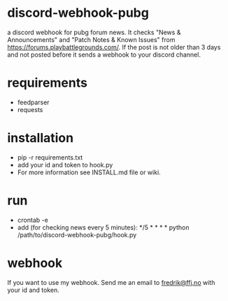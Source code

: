 # discord-webhook-pubg
a discord webhook for pubg forum news. It checks "News & Announcements" and "Patch Notes & Known Issues" from https://forums.playbattlegrounds.com/. If the post is not older than 3 days and not posted before it sends a webhook to your discord channel.

# requirements
* feedparser
* requests

# installation
* pip -r requirements.txt
* add your id and token to hook.py
* For more information see INSTALL.md file or wiki.
# run
* crontab -e
* add (for checking news every 5 minutes):
*/5 * * * * python /path/to/discord-webhook-pubg/hook.py 

# webhook
If you want to use my webhook. Send me an email to fredrik@ffj.no with your id and token. 

